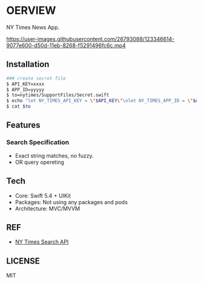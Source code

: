 # OERVIEW

NY Times News App.

https://user-images.githubusercontent.com/26793088/123346614-9077e600-d50d-11eb-8268-f5291496fc6c.mp4

## Installation

```zsh
### create secret file
$ API_KEY=xxxx
$ APP_ID=yyyyy
$ to=nytimes/SupportFiles/Secret.swift
$ echo "let NY_TIMES_API_KEY = \"$API_KEY\"\nlet NY_TIMES_APP_ID = \"$APP_ID\"" > $to
$ cat $to
```

## Features

### Search Specification

- Exact string matches, no fuzzy.
- OR query opereting

## Tech

- Core: Swift 5.4 + UIKit
- Packages: Not using any packages and pods
- Architecture: MVC/MVVM

## REF

- [NY Times Search API](https://developer.nytimes.com/docs/articlesearch-product/1/overview)

## LICENSE

MIT
